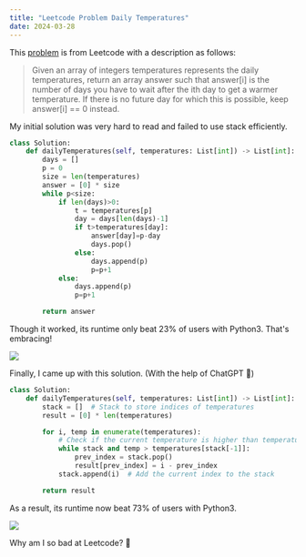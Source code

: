 ```yaml
---
title: "Leetcode Problem Daily Temperatures"
date: 2024-03-28
---
```


This [problem](https://leetcode.com/problems/daily-temperatures/) is from Leetcode with a description as follows:

> Given an array of integers temperatures represents the daily temperatures, return an array answer such that answer[i] is the number of days you have to wait after the ith day to get a warmer temperature. If there is no future day for which this is possible, keep answer[i] == 0 instead.

My initial solution was very hard to read and failed to use stack efficiently.

```python
class Solution:
    def dailyTemperatures(self, temperatures: List[int]) -> List[int]:
        days = []
        p = 0
        size = len(temperatures)
        answer = [0] * size
        while p<size:
            if len(days)>0:
                t = temperatures[p]
                day = days[len(days)-1]
                if t>temperatures[day]:
                    answer[day]=p-day
                    days.pop()
                else:
                    days.append(p)
                    p=p+1
            else:
                days.append(p)
                p=p+1

        return answer
```

Though it worked, its runtime only beat 23% of users with Python3. That's embracing!

![](https://hugo-mrcongliu.s3.ca-central-1.amazonaws.com/c410618a-7271-0247-22a8-30ce11df3299.png)

Finally, I came up with this solution. (With the help of ChatGPT 🤣)

```python
class Solution:
    def dailyTemperatures(self, temperatures: List[int]) -> List[int]:
        stack = []  # Stack to store indices of temperatures
        result = [0] * len(temperatures)

        for i, temp in enumerate(temperatures):
            # Check if the current temperature is higher than temperatures at indices in the stack
            while stack and temp > temperatures[stack[-1]]:
                prev_index = stack.pop()
                result[prev_index] = i - prev_index
            stack.append(i)  # Add the current index to the stack

        return result
```

As a result, its runtime now beat 73% of users with Python3.

![](https://hugo-mrcongliu.s3.ca-central-1.amazonaws.com/a363fcbc-b737-c7db-dc99-bf4e22c97e56.png)

Why am I so bad at Leetcode? 🤔